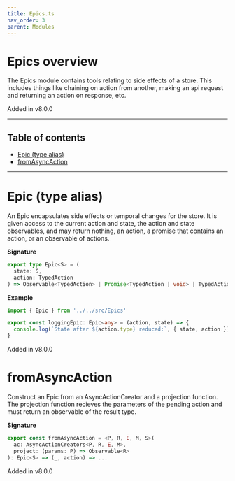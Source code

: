 ```yaml
---
title: Epics.ts
nav_order: 3
parent: Modules
---
```


# Epics overview

The Epics module contains tools relating to side effects of a store. This includes things
like chaining on action from another, making an api request and returning an action on
response, etc.

Added in v8.0.0

---

<h2 class="text-delta">Table of contents</h2>

- [Epic (type alias)](#epic-type-alias)
- [fromAsyncAction](#fromasyncaction)

---

# Epic (type alias)

An Epic encapsulates side effects or temporal changes for the store.
It is given access to the current action and state, the action and
state observables, and may return nothing, an action, a promise that
contains an action, or an observable of actions.

**Signature**

```ts
export type Epic<S> = (
  state: S,
  action: TypedAction
) => Observable<TypedAction> | Promise<TypedAction | void> | TypedAction | void
```

**Example**

```ts
import { Epic } from '../../src/Epics'

export const loggingEpic: Epic<any> = (action, state) => {
  console.log(`State after ${action.type} reduced:`, { state, action })
}
```

Added in v8.0.0

# fromAsyncAction

Construct an Epic from an AsyncActionCreator and a projection function.
The projection function recieves the parameters of the pending action
and must return an observable of the result type.

**Signature**

```ts
export const fromAsyncAction = <P, R, E, M, S>(
  ac: AsyncActionCreators<P, R, E, M>,
  project: (params: P) => Observable<R>
): Epic<S> => (_, action) => ...
```

Added in v8.0.0
